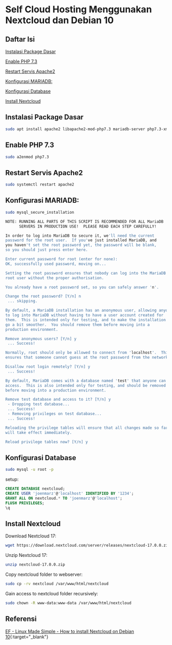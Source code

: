 # Self Cloud Hosting Menggunakan Nextcloud dan Debian 10


## Daftar Isi
[Instalasi Package Dasar](#req_packages)

[Enable PHP 7.3](#enable_php73)

[Restart Servis Apache2](#restart_apache2)

[Konfigurasi MARIADB:](#config_mariadb)

[Konfigurasi Database](#config_db)

[Install Nextcloud](#install_nextcloud)


<a name="req_packages"/>

## Instalasi Package Dasar
```bash
sudo apt install apache2 libapache2-mod-php7.3 mariadb-server php7.3-xml php7.3-cli php7.3-cgi php7.3-mysql php7.3-mbstring php7.3-gd php7.3-curl php7.3-zip
```

<a name="enable_php73"/>

## Enable PHP 7.3
```bash
sudo a2enmod php7.3
```

<a name="restart_apache2"/>

## Restart Servis Apache2
```bash
sudo systemctl restart apache2
```

<a name="config_mariadb"/>

## Konfigurasi MARIADB:
```bash
sudo mysql_secure_installation
```

```bash
NOTE: RUNNING ALL PARTS OF THIS SCRIPT IS RECOMMENDED FOR ALL MariaDB
      SERVERS IN PRODUCTION USE!  PLEASE READ EACH STEP CAREFULLY!

In order to log into MariaDB to secure it, we'll need the current
password for the root user.  If you've just installed MariaDB, and
you haven't set the root password yet, the password will be blank,
so you should just press enter here.

Enter current password for root (enter for none):
OK, successfully used password, moving on...

Setting the root password ensures that nobody can log into the MariaDB
root user without the proper authorisation.

You already have a root password set, so you can safely answer 'n'.

Change the root password? [Y/n] n
 ... skipping.

By default, a MariaDB installation has an anonymous user, allowing anyone
to log into MariaDB without having to have a user account created for
them.  This is intended only for testing, and to make the installation
go a bit smoother.  You should remove them before moving into a
production environment.

Remove anonymous users? [Y/n] y
 ... Success!

Normally, root should only be allowed to connect from 'localhost'.  This
ensures that someone cannot guess at the root password from the network.

Disallow root login remotely? [Y/n] y
 ... Success!

By default, MariaDB comes with a database named 'test' that anyone can
access.  This is also intended only for testing, and should be removed
before moving into a production environment.

Remove test database and access to it? [Y/n] y
 - Dropping test database...
 ... Success!
 - Removing privileges on test database...
 ... Success!

Reloading the privilege tables will ensure that all changes made so far
will take effect immediately.

Reload privilege tables now? [Y/n] y
```

<a name="config_db"/>

## Konfigurasi Database
```bash
sudo mysql -u root -p
```
setup:
```sql
CREATE DATABASE nextcloud;
CREATE USER 'joenmarz'@'localhost' IDENTIFIED BY '1234';
GRANT ALL ON nextcloud.* TO 'joenmarz'@'localhost';
FLUSH PRIVILEGES;
\q
```

<a name="install_nextcloud"/>

## Install Nextcloud
Download Nextcloud 17:
```bash
wget https://download.nextcloud.com/server/releases/nextcloud-17.0.0.zip
```

Unzip Nextcloud 17:
```bash
unzip nextcloud-17.0.0.zip
```

Copy nextcloud folder to webserver:
```bash
sudo cp -rv nextcloud /var/www/html/nextcloud
```

Gain access to nextcloud folder recursively:
```bash
sudo chown -R www-data:www-data /var/www/html/nextcloud
```

## Referensi
[EF - Linux Made Simple - How to install Nextcloud on Debian 10](https://www.youtube.com/watch?v=P_SXZ_K3-e4){:target="_blank"}

